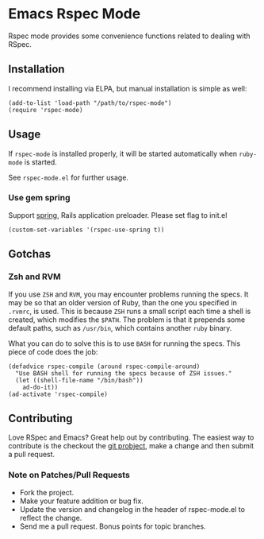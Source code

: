 # Emacs Rspec Mode
Rspec mode provides some convenience functions related to dealing with RSpec.

## Installation
I recommend installing via ELPA, but manual installation is simple as well:

    (add-to-list 'load-path "/path/to/rspec-mode")
    (require 'rspec-mode)

## Usage
If `rspec-mode` is installed properly, it will be started
automatically when `ruby-mode` is started.

See `rspec-mode.el` for further usage.

### Use gem spring

Support [spring](https://github.com/jonleighton/spring), Rails application preloader.
Please set flag to init.el

    (custom-set-variables '(rspec-use-spring t))

## Gotchas

### Zsh and RVM
If you use `ZSH` and `RVM`, you may encounter problems running the
specs. It may be so that an older version of Ruby, than the one you
specified in `.rvmrc`, is used. This is because `ZSH` runs a small
script each time a shell is created, which modifies the `$PATH`. The
problem is that it prepends some default paths, such as `/usr/bin`,
which contains another `ruby` binary.

What you can do to solve this is to use `BASH` for running the
specs. This piece of code does the job:

    (defadvice rspec-compile (around rspec-compile-around)
      "Use BASH shell for running the specs because of ZSH issues."
      (let ((shell-file-name "/bin/bash"))
        ad-do-it))
    (ad-activate 'rspec-compile)

## Contributing

Love RSpec and Emacs? Great help out by contributing. The easiest way to contribute is the checkout the [git probject](https://github.com/pezra/rspec-mode.git), make a change and then submit a pull request.

### Note on Patches/Pull Requests

 * Fork the project.
 * Make your feature addition or bug fix.
 * Update the version and changelog in the header of rspec-mode.el to reflect the change.
 * Send me a pull request. Bonus points for topic branches.
